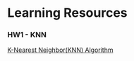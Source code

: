 # Learning Resources

### HW1 - KNN

[K-Nearest Neighbor(KNN) Algorithm](https://www.geeksforgeeks.org/k-nearest-neighbours/)
